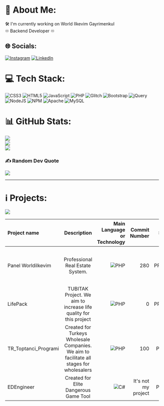 # 💫 About Me:
🛠 I'm currently working on World Ilkevim Gayrimenkul<br>♾ Backend Developer ♾


## 🌐 Socials:
[![Instagram](https://img.shields.io/badge/Instagram-%23E4405F.svg?logo=Instagram&logoColor=white)](https://instagram.com/dev.mdeniz) [![LinkedIn](https://img.shields.io/badge/LinkedIn-%230077B5.svg?logo=linkedin&logoColor=white)](https://linkedin.com/in/mehmet-deniz-kumcu-081b00187) 

# 💻 Tech Stack:
![CSS3](https://img.shields.io/badge/css3-%231572B6.svg?style=for-the-badge&logo=css3&logoColor=white) ![HTML5](https://img.shields.io/badge/html5-%23E34F26.svg?style=for-the-badge&logo=html5&logoColor=white) ![JavaScript](https://img.shields.io/badge/javascript-%23323330.svg?style=for-the-badge&logo=javascript&logoColor=%23F7DF1E) ![PHP](https://img.shields.io/badge/php-%23777BB4.svg?style=for-the-badge&logo=php&logoColor=white) ![Glitch](https://img.shields.io/badge/glitch-%233333FF.svg?style=for-the-badge&logo=glitch&logoColor=white) ![Bootstrap](https://img.shields.io/badge/bootstrap-%23563D7C.svg?style=for-the-badge&logo=bootstrap&logoColor=white) ![jQuery](https://img.shields.io/badge/jquery-%230769AD.svg?style=for-the-badge&logo=jquery&logoColor=white) ![NodeJS](https://img.shields.io/badge/node.js-6DA55F?style=for-the-badge&logo=node.js&logoColor=white) ![NPM](https://img.shields.io/badge/NPM-%23000000.svg?style=for-the-badge&logo=npm&logoColor=white) ![Apache](https://img.shields.io/badge/apache-%23D42029.svg?style=for-the-badge&logo=apache&logoColor=white) ![MySQL](https://img.shields.io/badge/mysql-%2300f.svg?style=for-the-badge&logo=mysql&logoColor=white)
# 📊 GitHub Stats:
![](https://github-readme-stats.vercel.app/api?username=devmdeniz&theme=dark&hide_border=false&include_all_commits=true&count_private=true)<br/>
![](https://github-readme-streak-stats.herokuapp.com/?user=devmdeniz&theme=dark&hide_border=false)<br/>
![](https://github-readme-stats.vercel.app/api/top-langs/?username=devmdeniz&theme=dark&hide_border=false&include_all_commits=true&count_private=true&layout=compact)

### ✍️ Random Dev Quote
![](https://quotes-github-readme.vercel.app/api?type=horizontal&theme=radical)


---
# ℹ️ Projects:
[![](https://visitcount.itsvg.in/api?id=devmdeniz&icon=7&color=1)](https://visitcount.itsvg.in)

<!-- Proudly created with GPRM ( https://gprm.itsvg.in ) -->



| Project name      | Description | Main Language or Technology     | Commit Number | STATE | WHY
| :---        |    :----:   |          ---: |          ---: |          ---: |          ---: |
| Panel Worldilkevim      | Professional Real Estate System.        | ![PHP](https://img.shields.io/badge/php-%23777BB4.svg?style=for-the-badge&logo=php&logoColor=white) | 280 | PRIVATE | Only For Project Tracking Purposes Due To Company's Copyright
| LifePack | TUBITAK Project. We aim to increase life quality for this project | ![PHP](https://img.shields.io/badge/php-%23777BB4.svg?style=for-the-badge&logo=php&logoColor=white) | 0 | PRIVATE | We check whether TUBITAK supports open source projects.
| TR_Toptanci_Programi | Created for Turkeys Wholesale Companies. We aim to facilitate all stages for wholesalers | ![PHP](https://img.shields.io/badge/php-%23777BB4.svg?style=for-the-badge&logo=php&logoColor=white) | 100 | PUBLIC | STOPPED DEVELOPMENT |
| EDEngineer | Created for Elite Dangerous Game Tool | ![C#](https://img.shields.io/badge/c%23-%23239120.svg?style=for-the-badge&logo=c-sharp&logoColor=white) | It's not my project | PUBLIC | I helped with Turkish language support
